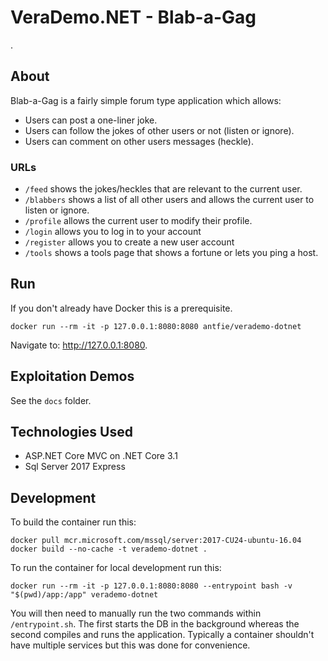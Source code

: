 # VeraDemo.NET - Blab-a-Gag
.
## About

Blab-a-Gag is a fairly simple forum type application which allows:
* Users can post a one-liner joke.
* Users can follow the jokes of other users or not (listen or ignore).
* Users can comment on other users messages (heckle).

### URLs

* `/feed` shows the jokes/heckles that are relevant to the current user.
* `/blabbers` shows a list of all other users and allows the current user to listen or ignore.
* `/profile` allows the current user to modify their profile.
* `/login` allows you to log in to your account
* `/register` allows you to create a new user account
* `/tools` shows a tools page that shows a fortune or lets you ping a host.
 
## Run

If you don't already have Docker this is a prerequisite.

```
docker run --rm -it -p 127.0.0.1:8080:8080 antfie/verademo-dotnet
```

Navigate to: http://127.0.0.1:8080.

## Exploitation Demos

See the `docs` folder.

## Technologies Used

* ASP.NET Core MVC on .NET Core 3.1
* Sql Server 2017 Express

## Development

To build the container run this:
```
docker pull mcr.microsoft.com/mssql/server:2017-CU24-ubuntu-16.04
docker build --no-cache -t verademo-dotnet .
```

To run the container for local development run this:
```
docker run --rm -it -p 127.0.0.1:8080:8080 --entrypoint bash -v "$(pwd)/app:/app" verademo-dotnet
```

You will then need to manually run the two commands within `/entrypoint.sh`. The first starts the DB in the background whereas the second compiles and runs the application. Typically a container shouldn't have multiple services but this was done for convenience.
